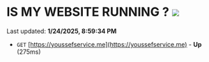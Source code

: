 # IS MY WEBSITE RUNNING ? [![](https://img.shields.io/static/v1?label=Sponsor&message=%E2%9D%A4&logo=GitHub&color=%23fe8e86)](https://github.com/sponsors/Youssef-Lehmam)

Last updated: **1/24/2025, 8:59:34 PM**

- `GET` [https://youssefservice.me](https://youssefservice.me) - **Up** (275ms)
